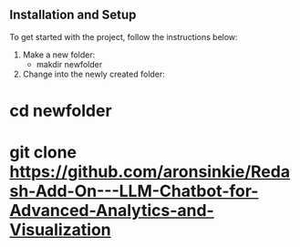 
## Installation and Setup
To get started with the project, follow the instructions below:

1. Make a new folder:
   - makdir newfolder 
3. Change into the newly created folder:
# cd  newfolder
# git clone https://github.com/aronsinkie/Redash-Add-On---LLM-Chatbot-for-Advanced-Analytics-and-Visualization
